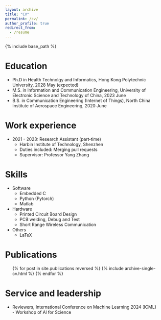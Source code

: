 ```yaml
---
layout: archive
title: "CV"
permalink: /cv/
author_profile: true
redirect_from:
  - /resume
---
```


{% include base_path %}

Education
======
* Ph.D in Health Technolgy and Informatics, Hong Kong Polytechnic University, 2028 May (expected)
* M.S. in Information and Communication Engineering, University of Electronic Science and Technology of China, 2023 June
* B.S. in Communication Engineering (Internet of Things), North China Institute of Aerospace Engineering, 2020 June

Work experience
======
* 2021 - 2023: Research Assistant (part-time)
  * Harbin Institute of Technology, Shenzhen
  * Duties included: Merging pull requests
  * Supervisor: Professor Yang Zhang 
  
Skills
======
* Software
  * Embedded C
  * Python (Pytorch)
  * Matlab
* Hardware
  * Printed Circuit Board Design
  * PCB welding, Debug and Test
  * Short Range Wireless Communication
* Others
  * LaTeX


Publications
======
  <ul>{% for post in site.publications reversed %}
    {% include archive-single-cv.html %}
  {% endfor %}</ul>
  

  
Service and leadership
======
* Reviewers, International Conference on Machine Learning 2024 (ICML) - Workshop of AI for Science
